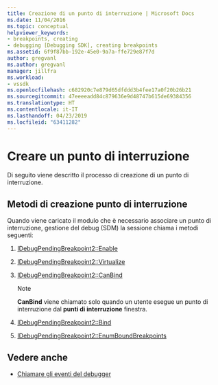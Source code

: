 ```yaml
---
title: Creazione di un punto di interruzione | Microsoft Docs
ms.date: 11/04/2016
ms.topic: conceptual
helpviewer_keywords:
- breakpoints, creating
- debugging [Debugging SDK], creating breakpoints
ms.assetid: 6f9f87bb-192e-45e0-9a7a-ffe729e87f7d
author: gregvanl
ms.author: gregvanl
manager: jillfra
ms.workload:
- vssdk
ms.openlocfilehash: c682920c7e879d65dfddd3b4fee17a0f20b26b21
ms.sourcegitcommit: 47eeeeadd84c879636e9d48747b615de69384356
ms.translationtype: HT
ms.contentlocale: it-IT
ms.lasthandoff: 04/23/2019
ms.locfileid: "63411282"
---
```

# <a name="create-a-breakpoint"></a>Creare un punto di interruzione
Di seguito viene descritto il processo di creazione di un punto di interruzione.

## <a name="methods-in-breakpoint-creation"></a>Metodi di creazione punto di interruzione
 Quando viene caricato il modulo che è necessario associare un punto di interruzione, gestione del debug (SDM) la sessione chiama i metodi seguenti:

1. [IDebugPendingBreakpoint2::Enable](../../extensibility/debugger/reference/idebugpendingbreakpoint2-enable.md)

2. [IDebugPendingBreakpoint2::Virtualize](../../extensibility/debugger/reference/idebugpendingbreakpoint2-virtualize.md)

3. [IDebugPendingBreakpoint2::CanBind](../../extensibility/debugger/reference/idebugpendingbreakpoint2-canbind.md)

    > [!NOTE]
    > **CanBind** viene chiamato solo quando un utente esegue un punto di interruzione dal **punti di interruzione** finestra.

4. [IDebugPendingBreakpoint2::Bind](../../extensibility/debugger/reference/idebugpendingbreakpoint2-bind.md)

5. [IDebugPendingBreakpoint2::EnumBoundBreakpoints](../../extensibility/debugger/reference/idebugpendingbreakpoint2-enumboundbreakpoints.md)

## <a name="see-also"></a>Vedere anche
- [Chiamare gli eventi del debugger](../../extensibility/debugger/calling-debugger-events.md)